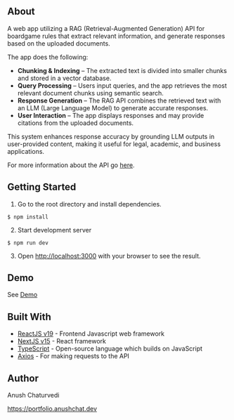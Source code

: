 ## About 

A web app utilizing a RAG (Retrieval-Augmented Generation) API for boardgame rules that extract relevant information, and generate responses based on the uploaded documents. 

The app does the following:

-  **Chunking & Indexing** – The extracted text is divided into smaller chunks and stored in a vector database.
-  **Query Processing** – Users input queries, and the app retrieves the most relevant document chunks using semantic search.
-  **Response Generation** – The RAG API combines the retrieved text with an LLM (Large Language Model) to generate accurate responses.
-  **User Interaction** – The app displays responses and may provide citations from the uploaded documents.

This system enhances response accuracy by grounding LLM outputs in user-provided content, making it useful for legal, academic, and business applications.

For more information about the API go [here](https://github.com/achaturv-hub/game-rules-api).


## Getting Started

1. Go to the root directory and install dependencies.

`$ npm install`

2. Start development server

`$ npm run dev`

3. Open [http://localhost:3000](http://localhost:3000) with your browser to see the result.


## Demo

See [Demo](https://game-rules.anushchat.dev/)


## Built With 

- [ReactJS v19](https://react.dev/) - Frontend Javascript web framework
- [NextJS v15](https://nextjs.org/) - React framework
- [TypeScript](https://www.typescriptlang.org/) - Open-source language which builds on JavaScript
- [Axios](https://www.npmjs.com/package/axios) - For making requests to the API

## Author

Anush Chaturvedi 

https://portfolio.anushchat.dev